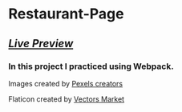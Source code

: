 # Restaurant-Page

## [_Live Preview_](https://martazare.github.io/Restaurant-Page/)

### In this project I practiced using Webpack.

Images created by [Pexels creators](https://www.pexels.com/)

Flaticon created by [Vectors Market](https://www.flaticon.com/free-icons/fire)
